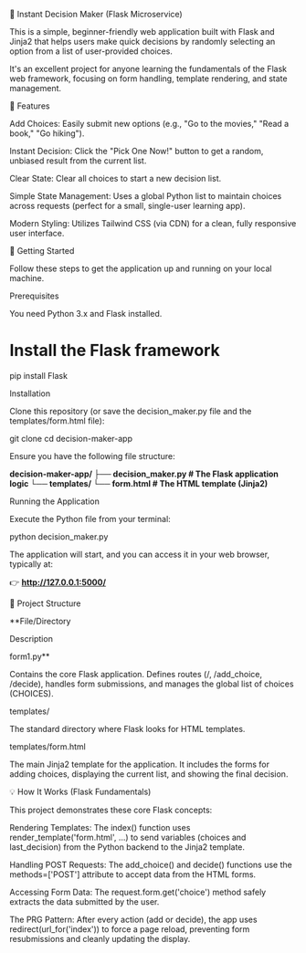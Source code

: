 🎲 Instant Decision Maker (Flask Microservice)

This is a simple, beginner-friendly web application built with Flask and Jinja2 that helps users make quick decisions by randomly selecting an option from a list of user-provided choices.

It's an excellent project for anyone learning the fundamentals of the Flask web framework, focusing on form handling, template rendering, and state management.

🌟 Features

Add Choices: Easily submit new options (e.g., "Go to the movies," "Read a book," "Go hiking").

Instant Decision: Click the "Pick One Now!" button to get a random, unbiased result from the current list.

Clear State: Clear all choices to start a new decision list.

Simple State Management: Uses a global Python list to maintain choices across requests (perfect for a small, single-user learning app).

Modern Styling: Utilizes Tailwind CSS (via CDN) for a clean, fully responsive user interface.

🚀 Getting Started

Follow these steps to get the application up and running on your local machine.

Prerequisites

You need Python 3.x and Flask installed.

# Install the Flask framework
pip install Flask


Installation

Clone this repository (or save the decision_maker.py file and the templates/form.html file):

git clone 
cd decision-maker-app


Ensure you have the following file structure:

**decision-maker-app/
├── decision_maker.py  # The Flask application logic
└── templates/
    └── form.html      # The HTML template (Jinja2)**


Running the Application

Execute the Python file from your terminal:

python decision_maker.py


The application will start, and you can access it in your web browser, typically at:

👉 **http://127.0.0.1:5000/**

🔧 Project Structure

**File/Directory

Description

form1.py**

Contains the core Flask application. Defines routes (/, /add_choice, /decide), handles form submissions, and manages the global list of choices (CHOICES).

templates/

The standard directory where Flask looks for HTML templates.

templates/form.html

The main Jinja2 template for the application. It includes the forms for adding choices, displaying the current list, and showing the final decision.

💡 How It Works (Flask Fundamentals)

This project demonstrates these core Flask concepts:

Rendering Templates: The index() function uses render_template('form.html', ...) to send variables (choices and last_decision) from the Python backend to the Jinja2 template.

Handling POST Requests: The add_choice() and decide() functions use the methods=['POST'] attribute to accept data from the HTML forms.

Accessing Form Data: The request.form.get('choice') method safely extracts the data submitted by the user.

The PRG Pattern: After every action (add or decide), the app uses redirect(url_for('index')) to force a page reload, preventing form resubmissions and cleanly updating the display.
